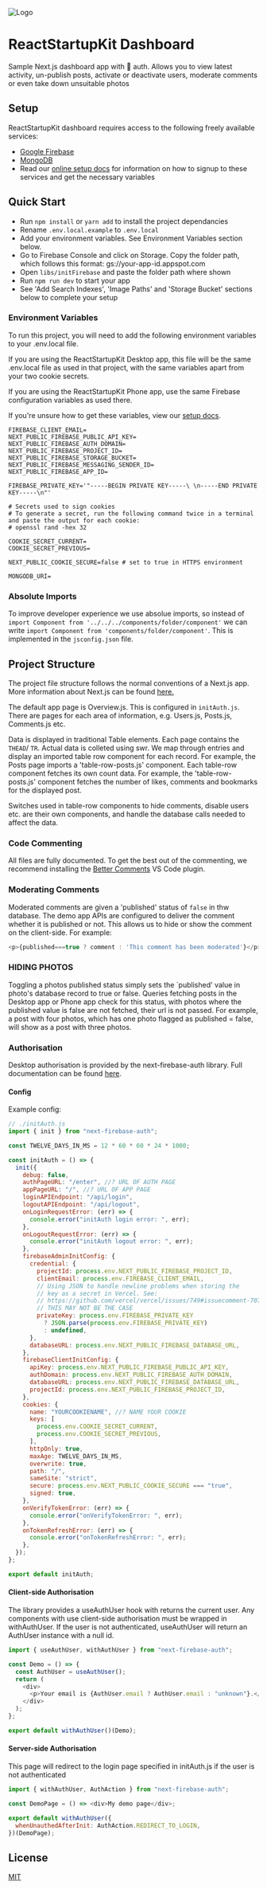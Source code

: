 ![Logo](./public/README.png)

# ReactStartupKit Dashboard

Sample Next.js dashboard app with 🛂 auth. Allows you to view latest activity, un-publish posts, activate or deactivate users, moderate comments or even take down unsuitable photos

## Setup

ReactStartupKit dashboard requires access to the following freely available services:

- [Google Firebase](https://firebase.google.com)
- [MongoDB](https://www.mongodb.com/)
- Read our [online setup docs](https://reactstartupkit.gitbook.io/api-docs/) for information on how to signup to these services and get the necessary variables

## Quick Start

- Run `npm install` or `yarn add` to install the project dependancies
- Rename `.env.local.example` to `.env.local`
- Add your environment variables. See Environment Variables section below.
- Go to Firebase Console and click on Storage. Copy the folder path, which follows this format: gs://your-app-id.appspot.com
- Open `libs/initFirebase` and paste the folder path where shown
- Run `npm run dev` to start your app
- See 'Add Search Indexes', 'Image Paths' and 'Storage Bucket' sections below to complete your setup

### Environment Variables

To run this project, you will need to add the following environment variables to your .env.local file. 

If you are using the ReactStartupKit Desktop app, this file will be the same .env.local file as used in that project, with the same variables apart from your two cookie secrets.

If you are using the ReactStartupKit Phone app, use the same Firebase configuration variables as used there.

If you're unsure how to get these variables, view our [setup docs](https://reactstartupkit.gitbook.io/api-docs/).

```
FIREBASE_CLIENT_EMAIL=
NEXT_PUBLIC_FIREBASE_PUBLIC_API_KEY=
NEXT_PUBLIC_FIREBASE_AUTH_DOMAIN=
NEXT_PUBLIC_FIREBASE_PROJECT_ID=
NEXT_PUBLIC_FIREBASE_STORAGE_BUCKET=
NEXT_PUBLIC_FIREBASE_MESSAGING_SENDER_ID=
NEXT_PUBLIC_FIREBASE_APP_ID=

FIREBASE_PRIVATE_KEY='"-----BEGIN PRIVATE KEY-----\ \n-----END PRIVATE KEY-----\n"'

# Secrets used to sign cookies
# To generate a secret, run the following command twice in a terminal and paste the output for each cookie:
# openssl rand -hex 32

COOKIE_SECRET_CURRENT=
COOKIE_SECRET_PREVIOUS=

NEXT_PUBLIC_COOKIE_SECURE=false # set to true in HTTPS environment

MONGODB_URI=
```
### Absolute Imports
To improve developer experience we use absolue imports, so instead of `import Component from '../../../components/folder/component'` we can write `import Component from 'components/folder/component'`. This is implemented in the `jsconfig.json` file.

## Project Structure

The project file structure follows the normal conventions of a Next.js app. More information about Next.js can be found [here.](https://nextjs.org/)

The default app page is Overview.js. This is configured in `initAuth.js`. There are pages for each area of information, e.g. Users.js, Posts.js, Comments.js etc. 

Data is displayed in traditional Table elements. Each page contains the `THEAD`/ `TR`. Actual data is colleted using swr. We map through entries and display an imported table row component for each record. For example, the Posts page imports a 'table-row-posts.js' component. Each table-row component fetches its own count data. For example, the 'table-row-posts.js' component fetches the number of likes, comments and bookmarks for the displayed post. 

Switches used in table-row components to hide comments, disable users etc. are their own components, and handle the database calls needed to affect the data.

### Code Commenting

All files are fully documented. To get the best out of the commenting, we recommend installing the [Better Comments](https://marketplace.visualstudio.com/items?itemName=aaron-bond.better-comments) VS Code plugin.

### Moderating Comments

Moderated comments are given a 'published' status of `false` in thw database. The demo app APIs are configured to deliver the comment whether it is published or not. This allows us to hide or show the comment on the client-side. For example:

```javascript
<p>{published===true ? comment : 'This comment has been moderated'}</p>
```
### HIDING PHOTOS
Toggling a photos published status simply sets the `published' value in photo's database record to true or false. Queries fetching posts in the Desktop app or Phone app check for this status, with photos where the published value is false are not fetched, their url is not passed. For example, a post with four photos, which has one photo flagged as published = false, will show as a post with three photos.

### Authorisation

Desktop authorisation is provided by the next-firebase-auth library. Full documentation can be found [here](https://github.com/gladly-team/next-firebase-auth).

#### Config

Example config:

```javascript
// ./initAuth.js
import { init } from "next-firebase-auth";

const TWELVE_DAYS_IN_MS = 12 * 60 * 60 * 24 * 1000;

const initAuth = () => {
  init({
    debug: false,
    authPageURL: "/enter", //? URL OF AUTH PAGE
    appPageURL: "/", //? URL OF APP PAGE
    loginAPIEndpoint: "/api/login",
    logoutAPIEndpoint: "/api/logout",
    onLoginRequestError: (err) => {
      console.error("initAuth login error: ", err);
    },
    onLogoutRequestError: (err) => {
      console.error("initAuth logout error: ", err);
    },
    firebaseAdminInitConfig: {
      credential: {
        projectId: process.env.NEXT_PUBLIC_FIREBASE_PROJECT_ID,
        clientEmail: process.env.FIREBASE_CLIENT_EMAIL,
        // Using JSON to handle newline problems when storing the
        // key as a secret in Vercel. See:
        // https://github.com/vercel/vercel/issues/749#issuecomment-707515089
        // THIS MAY NOT BE THE CASE
        privateKey: process.env.FIREBASE_PRIVATE_KEY
          ? JSON.parse(process.env.FIREBASE_PRIVATE_KEY)
          : undefined,
      },
      databaseURL: process.env.NEXT_PUBLIC_FIREBASE_DATABASE_URL,
    },
    firebaseClientInitConfig: {
      apiKey: process.env.NEXT_PUBLIC_FIREBASE_PUBLIC_API_KEY,
      authDomain: process.env.NEXT_PUBLIC_FIREBASE_AUTH_DOMAIN,
      databaseURL: process.env.NEXT_PUBLIC_FIREBASE_DATABASE_URL,
      projectId: process.env.NEXT_PUBLIC_FIREBASE_PROJECT_ID,
    },
    cookies: {
      name: "YOURCOOKIENAME", //? NAME YOUR COOKIE
      keys: [
        process.env.COOKIE_SECRET_CURRENT,
        process.env.COOKIE_SECRET_PREVIOUS,
      ],
      httpOnly: true,
      maxAge: TWELVE_DAYS_IN_MS,
      overwrite: true,
      path: "/",
      sameSite: "strict",
      secure: process.env.NEXT_PUBLIC_COOKIE_SECURE === "true",
      signed: true,
    },
    onVerifyTokenError: (err) => {
      console.error("onVerifyTokenError: ", err);
    },
    onTokenRefreshError: (err) => {
      console.error("onTokenRefreshError: ", err);
    },
  });
};

export default initAuth;
```

#### Client-side Authorisation

The library provides a useAuthUser hook with returns the current user. Any components with use client-side authorisation must be wrapped in withAuthUser. If the user is not authenticated, useAuthUser will return an AuthUser instance with a null id.

```javascript
import { useAuthUser, withAuthUser } from "next-firebase-auth";

const Demo = () => {
  const AuthUser = useAuthUser();
  return (
    <div>
      <p>Your email is {AuthUser.email ? AuthUser.email : "unknown"}.</p>
    </div>
  );
};

export default withAuthUser()(Demo);
```

#### Server-side Authorisation

This page will redirect to the login page specified in initAuth.js if the user is not authenticated

```javascript
import { withAuthUser, AuthAction } from "next-firebase-auth";

const DemoPage = () => <div>My demo page</div>;

export default withAuthUser({
  whenUnauthedAfterInit: AuthAction.REDIRECT_TO_LOGIN,
})(DemoPage);
```


## License

[MIT](https://reactstartupkit.com/End_User_License_Agreement.pdf)
